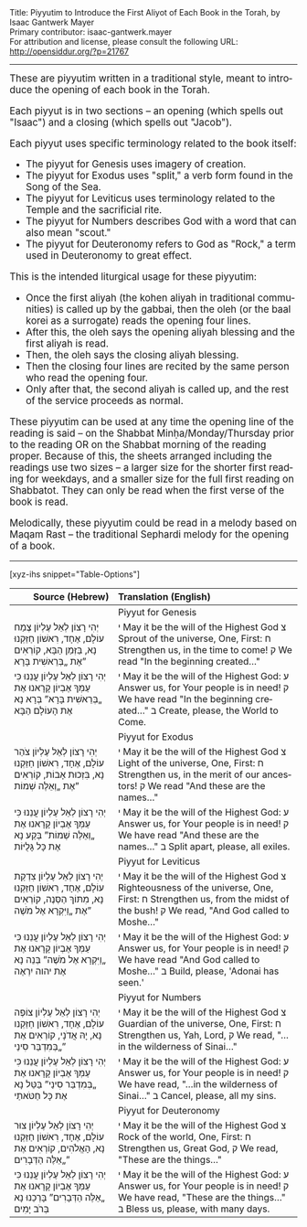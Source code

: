 <html>
<head></head>
<body>
Title: Piyyutim to Introduce the First Aliyot of Each Book in the Torah, by Isaac Gantwerk Mayer<br />
Primary contributor: isaac-gantwerk.mayer<br />
For attribution and license, please consult the following URL: <a href="http://opensiddur.org/?p=21767">http://opensiddur.org/?p=21767</a>
<p />
<hr />

<div class="english" lang="en" style="font-size: 1.2em;"> 
These are piyyutim written in a traditional style, meant to introduce the opening of each book in the Torah.

Each piyyut is in two sections – an opening (which spells out "Isaac") and a closing (which spells out "Jacob").

Each piyyut uses specific terminology related to the book itself:
<ul>
<li>The piyyut for Genesis uses imagery of creation.</li>
<li>The piyyut for Exodus uses "split," a verb form found in the Song of the Sea.</li>
<li>The piyyut for Leviticus uses terminology related to the Temple and the sacrificial rite.</li>
<li>The piyyut for Numbers describes God with a word that can also mean "scout."</li>
<li>The piyyut for Deuteronomy refers to God as "Rock," a term used in Deuteronomy to great effect.</li>
</ul>

This is the intended liturgical usage for these piyyutim:
<ul>
<li>Once the first aliyah (the kohen aliyah in traditional communities) is called up by the gabbai, then the oleh (or the baal korei as a surrogate) reads the opening four lines.</li>
<li>After this, the oleh says the opening aliyah blessing and the first aliyah is read.</li>
<li>Then, the oleh says the closing aliyah blessing.</li>
<li>Then the closing four lines are recited by the same person who read the opening four.</li>
<li>Only after that, the second aliyah is called up, and the rest of the service proceeds as normal.</li>
</ul>

These piyyutim can be used at any time the opening line of the reading is said – on the Shabbat Minḥa/Monday/Thursday prior to the reading OR on the Shabbat morning of the reading proper. Because of this, the sheets arranged including the readings use two sizes – a larger size for the shorter first reading for weekdays, and a smaller size for the full first reading on Shabbatot. They can only be read when the first verse of the book is read.

Melodically, these piyyutim could be read in a melody based on Maqam Rast – the traditional Sephardi melody for the opening of a book.
</div>

<hr />

[xyz-ihs snippet="Table-Options"]<table style="margin-left: auto; margin-right: auto;" class="draggable">
<thead><tr><th id="x" style="text-align: right;">Source (Hebrew)</th><th style="text-align: left;">Translation (English)</th></tr></thead>
<tbody>
<tr><td style="vertical-align:top;">
<div class="liturgy" lang="he">

</span></div></td>
 
<td style="vertical-align:top;">
<div class="english" lang="en">
Piyyut for Genesis
</div></td></tr>


<tr><td style="vertical-align:top;">
<div class="liturgy" lang="he">
יְהִי רָצוֹן לְאֵל עֶלְיוֹן
צֶמַח עוֹלָם, אֶחָד, רִאשׁוֹן
חַזֵּקְנוּ נָא, בַּזְּמַן הַבָּא,
קוֹרְאִים אֶת „בְּרֵאשִׁית בָּרָא”
</span></div></td>
 
<td style="vertical-align:top;">
<div class="english" lang="en">
<span class="hebrew" lang="he">י</span> May it be the will of the Highest God
<span class="hebrew" lang="he">צ</span> Sprout of the universe, One, First:
<span class="hebrew" lang="he">ח</span> Strengthen us, in the time to come!
<span class="hebrew" lang="he">ק</span> We read "In the beginning created…"
 </div></td></tr>


<tr><td style="vertical-align:top;">
<div class="liturgy" lang="he">
יְהִי רָצוֹן לְאֵל עֶלְיוֹן
עֲנֵנוּ כִּי עַמְּךָ אֶבְיוֹן
קָרָאנוּ אֶת „בְּרֵאשִׁית בָּרָא”
בְּרָא נָא אֶת הָעוֹלָם הַבָּא
</span></div></td>
 
<td style="vertical-align:top;">
<div class="english" lang="en">
<span class="hebrew" lang="he">י</span> May it be the will of the Highest God:
<span class="hebrew" lang="he">ע</span> Answer us, for Your people is in need!
<span class="hebrew" lang="he">ק</span> We have read "In the beginning created…"
<span class="hebrew" lang="he">ב</span> Create, please, the World to Come.
</div></td></tr>


<tr><td style="vertical-align:top;">
<div class="liturgy" lang="he">

</span></div></td>
 
<td style="vertical-align:top;">
<div class="english" lang="en">
Piyyut for Exodus
 </div></td></tr>


<tr><td style="vertical-align:top;">
<div class="liturgy" lang="he">
יְהִי רָצוֹן לְאֵל עֶלְיוֹן
צֹהַר עוֹלָם, אֶחָד, רִאשׁוֹן
חַזֵּקְנוּ נָא, בִּזְכוּת אָבוֹת,
קוֹרְאִים אֶת „וְאֵלֶּה שְׁמוֹת”
</span></div></td>
 
<td style="vertical-align:top;">
<div class="english" lang="en">
<span class="hebrew" lang="he">י</span> May it be the will of the Highest God
<span class="hebrew" lang="he">צ</span> Light of the universe, One, First:
<span class="hebrew" lang="he">ח</span> Strengthen us, in the merit of our ancestors!
<span class="hebrew" lang="he">ק</span> We read "And these are the names…"
</div></td></tr>


<tr><td style="vertical-align:top;">
<div class="liturgy" lang="he">
יְהִי רָצוֹן לְאֵל עֶלְיוֹן
עֲנֵנוּ כִּי עַמְּךָ אֶבְיוֹן
קָרָאנוּ אֶת „וְאֵלֶּה שְׁמוֹת”
בְּקַע נָא אֶת כָּל גָּלֻיּוֹת
</span></div></td>
 
<td style="vertical-align:top;">
<div class="english" lang="en">
<span class="hebrew" lang="he">י</span> May it be the will of the Highest God:
<span class="hebrew" lang="he">ע</span> Answer us, for Your people is in need!
<span class="hebrew" lang="he">ק</span> We have read "And these are the names…"
<span class="hebrew" lang="he">ב</span> Split apart, please, all exiles.
</div></td></tr>


<tr><td style="vertical-align:top;">
<div class="liturgy" lang="he">

</span></div></td>
 
<td style="vertical-align:top;">
<div class="english" lang="en">
Piyyut for Leviticus
</div></td></tr>


<tr><td style="vertical-align:top;">
<div class="liturgy" lang="he">
יְהִי רָצוֹן לְאֵל עֶלְיוֹן
צִדְקַת עוֹלָם, אֶחָד, רִאשׁוֹן
חַזֵּקְנוּ נָא, מִתּוֹךְ הַסְּנֶה,
קוֹרְאִים אֶת „וַיִּקְרָא אֶל מֹשֶׁה”
</span></div></td>
 
<td style="vertical-align:top;">
<div class="english" lang="en">
<span class="hebrew" lang="he">י</span> May it be the will of the Highest God
<span class="hebrew" lang="he">צ</span> Righteousness of the universe, One, First:
<span class="hebrew" lang="he">ח</span> Strengthen us, from the midst of the bush!
<span class="hebrew" lang="he">ק</span> We read, "And God called to Moshe…"
</div></td></tr>


<tr><td style="vertical-align:top;">
<div class="liturgy" lang="he">
יְהִי רָצוֹן לְאֵל עֶלְיוֹן
עֲנֵנוּ כִּי עַמְּךָ אֶבְיוֹן
קָרָאנוּ אֶת „וַיִּקְרָא אֶל מֹשֶׁה”
בְּנֵה נָא אֶת יהוה יִרְאֶה
</span></div></td>
 
<td style="vertical-align:top;">
<div class="english" lang="en">
<span class="hebrew" lang="he">י</span> May it be the will of the Highest God:
<span class="hebrew" lang="he">ע</span> Answer us, for Your people is in need!
<span class="hebrew" lang="he">ק</span> We have read "And God called to Moshe…"
<span class="hebrew" lang="he">ב</span> Build, please, 'Adonai has seen.'
</div></td></tr>


<tr><td style="vertical-align:top;">
<div class="liturgy" lang="he">

</span></div></td>
 
<td style="vertical-align:top;">
<div class="english" lang="en">
Piyyut for Numbers
</div></td></tr>


<tr><td style="vertical-align:top;">
<div class="liturgy" lang="he"> 
יְהִי רָצוֹן לְאֵל עֶלְיוֹן
צוֹפֶה עוֹלָם, אֶחָד, רִאשׁוֹן
חַזֵּקְנו נָא, יָהּ אֲדֹנָי,
קוֹרְאִים אֶת „בְּמִדְבַּר סִינַי”
</span></div></td>
 
<td style="vertical-align:top;">
<div class="english" lang="en">
<span class="hebrew" lang="he">י</span> May it be the will of the Highest God
<span class="hebrew" lang="he">צ</span> Guardian of the universe, One, First:
<span class="hebrew" lang="he">ח</span> Strengthen us, Yah, Lord,
<span class="hebrew" lang="he">ק</span> We read, "…in the wilderness of Sinai…"
</div></td></tr>


<tr><td style="vertical-align:top;">
<div class="liturgy" lang="he">
יְהִי רָצוֹן לְאֵל עֶלְיוֹן
עֲנֵנוּ כִּי עַמְּךָ אֶבְיוֹן
קָרָאנוּ אֶת „בְּמִדְבַּר סִינַי”
בַּטֵּל נָא אֶת כָּל חַטֹּאתַי
</span></div></td>
 
<td style="vertical-align:top;">
<div class="english" lang="en">
<span class="hebrew" lang="he">י</span> May it be the will of the Highest God:
<span class="hebrew" lang="he">ע</span> Answer us, for Your people is in need!
<span class="hebrew" lang="he">ק</span> We have read, "…in the wilderness of Sinai…"
<span class="hebrew" lang="he">ב</span> Cancel, please, all my sins.
</div></td></tr>


<tr><td style="vertical-align:top;">
<div class="liturgy" lang="he">

</span></div></td>
 
<td style="vertical-align:top;">
<div class="english" lang="en">
Piyyut for Deuteronomy
</div></td></tr>


<tr><td style="vertical-align:top;">
<div class="liturgy" lang="he">
יְהִי רָצוֹן לְאֵל עֶלְיוֹן
צוּר עוֹלָם, אֶחָד, רִאשׁוֹן
חַזֵּקְנוּ נָא, הָאֱלֹהִים,
קוֹרְאִים אֶת „אֵלֶּה הַדְּבָרִים”
</span></div></td>
 
<td style="vertical-align:top;">
<div class="english" lang="en">
<span class="hebrew" lang="he">י</span> May it be the will of the Highest God
<span class="hebrew" lang="he">צ</span> Rock of the world, One, First:
<span class="hebrew" lang="he">ח</span> Strengthen us, Great God,
<span class="hebrew" lang="he">ק</span> We read, "These are the things…"
</div></td></tr>


<tr><td style="vertical-align:top;">
<div class="liturgy" lang="he">
יְהִי רָצוֹן לְאֵל עֶלְיוֹן
עֲנֵנוּ כִּי עַמְּךָ אֶבְיוֹן
קָרָאנוּ אֶת „אֵלֶּה הַדְּבָרִים”
בָּרְכֵנוּ נָא בְּרֹב יָמִים
</span></div></td>
 
<td style="vertical-align:top;">
<div class="english" lang="en">
<span class="hebrew" lang="he">י</span> May it be the will of the Highest God:
<span class="hebrew" lang="he">ע</span> Answer us, for Your people is in need!
<span class="hebrew" lang="he">ק</span> We have read, "These are the things…"
<span class="hebrew" lang="he">ב</span> Bless us, please, with many days.
</div></td></tr>
</tbody></table>


</body>
</html>